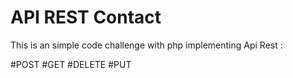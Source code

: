 # API REST Contact

This is an simple code challenge with php implementing Api Rest :

  #POST
  #GET
  #DELETE
  #PUT
